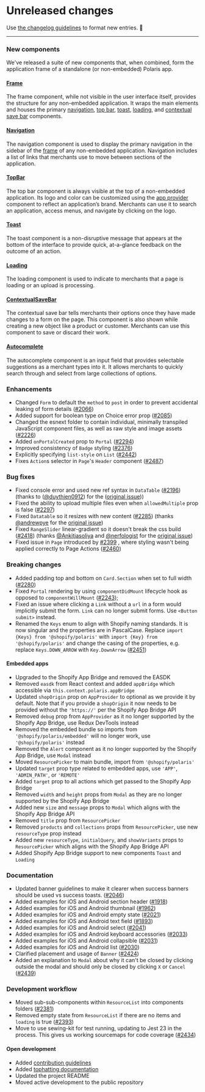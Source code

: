 # Unreleased changes

Use [the changelog guidelines](https://git.io/polaris-changelog-guidelines) to format new entries. 💜

---

### New components

We've released a suite of new components that, when combined, form the application frame of a standalone (or non-embedded) Polaris app.

#### [Frame](https://polaris.shopify.com/components/structure/frame)

The frame component, while not visible in the user interface itself, provides the structure for any non-embedded application. It wraps the main elements and houses the primary [navigation](https://polaris.shopify.com/components/navigation/navigation), [top bar](https://polaris.shopify.com/components/structure/topbar), [toast](https://polaris.shopify.com/components/structure/toast), [loading](https://polaris.shopify.com/components/structure/loading), and [contextual save bar](https://polaris.shopify.com/components/structure/contextual-save-bar) components.

#### [Navigation](https://polaris.shopify.com/components/navigation/navigation)

The navigation component is used to display the primary navigation in the sidebar of the [frame](https://polaris.shopify.com/components/structure/frame/components/structure/frame) of any non-embedded application. Navigation includes a list of links that merchants use to move between sections of the application.

#### [TopBar](https://polaris.shopify.com/components/structure/top-bar)

The top bar component is always visible at the top of a non-embedded application. Its logo and color can be customized using the [app provider](/components/structure/app-provider) component to reflect an application’s brand. Merchants can use it to search an application, access menus, and navigate by clicking on the logo.

#### [Toast](https://polaris.shopify.com/components/feedback-indicators/toast)

The toast component is a non-disruptive message that appears at the bottom of the interface to provide quick, at-a-glance feedback on the outcome of an action.

#### [Loading](https://polaris.shopify.com/components/feedback-indicators/loading)

The loading component is used to indicate to merchants that a page is loading or an upload is processing.

#### [ContextualSaveBar](https://polaris.shopify.com/components/forms/contextual-save-bar)

The contextual save bar tells merchants their options once they have made changes to a form on the page. This component is also shown while creating a new object like a product or customer. Merchants can use this component to save or discard their work.

#### [Autocomplete](https://polaris.shopify.com/components/forms/autocomplete)

The autocomplete component is an input field that provides selectable suggestions as a merchant types into it. It allows merchants to quickly search through and select from large collections of options.

### Enhancements

- Changed `Form` to default the `method` to `post` in order to prevent accidental leaking of form details ([#2066](https://github.com/Shopify/polaris-react/pull/2066))
- Added support for boolean type on Choice error prop ([#2085](https://github.com/shopify/polaris-react/pull/2085))
- Changed the esnext folder to contain individual, minimally transpiled JavaScript component files, as well as raw style and image assets ([#2226](https://github.com/Shopify/polaris-react/pull/2226))
- Added `onPortalCreated` prop to `Portal` ([#2294](https://github.com/Shopify/polaris-react/pull/2294))
- Improved consistency of `Badge` styling ([#2376](https://github.com/Shopify/polaris-react/pull/2376))
- Explicitly specifying `list-style` on `List` ([#2442](https://github.com/Shopify/polaris-react/pull/2442))
- Fixes `Action`s selector in `Page`'s `Header` component ([#2487](https://github.com/Shopify/polaris-react/pull/2487))

### Bug fixes

- Fixed console error and used new ref syntax in `DataTable` ([#2196](https://github.com/Shopify/polaris-react/pull/2196)) (thanks to ([@duythien0912](https://github.com/duythien0912)) for the ([original issue](https://github.com/Shopify/polaris/issues/403)))
- Fixed the ability to upload multiple files even when `allowedMultiple` prop is false ([#2297](https://github.com/Shopify/polaris-react/pull/2297))
- Fixed `Datatable` so it resizes with new content ([#2285](https://github.com/Shopify/polaris-react/pull/2285)) (thanks [@andrewpye](https://github.com/andrewpye) for the [original issue](https://github.com/Shopify/polaris/issues/387))
- Fixed `RangeSlider` linear-gradient so it doesn't break the css build ([#2418](https://github.com/Shopify/polaris-react/pull/2418)) (thanks [@Ankitjasoliya](https://github.com/Ankitjasoliya) and [@nerfologist](https://github.com/nerfologist) for the [original issue](https://github.com/Shopify/polaris/issues/441))
- Fixed issue in `Page` introduced by [#2399](https://github.com/Shopify/polaris-react/pull/2399) , where styling wasn't being applied correctly to Page Actions ([#2460](https://github.com/Shopify/polaris-react/pull/2460))

### Breaking changes

- Added padding top and bottom on `Card.Section` when set to full width ([#2280](https://github.com/Shopify/polaris-react/pull/2280))
- Fixed `Portal` rendering by using `componentDidMount` lifecycle hook as opposed to `componentWillMount` ([#2243](https://github.com/Shopify/polaris-react/pull/2243));
- Fixed an issue where clicking a `Link` without a `url` in a form would implicitly submit the form. `Link` can no longer submit forms. Use `<Button submit>` instead.
- Renamed the `Keys` enum to align with Shopify naming standards. It is now singular and the properties are in PascalCase. Replace `import {Keys} from '@shopify/polaris'` with `import {Key} from '@shopify/polaris'` and change the casing of the properties, e.g. replace `Keys.DOWN_ARROW` with `Key.DownArrow` ([#2451](https://github.com/Shopify/polaris-react/pull/2451))

#### Embedded apps

- Upgraded to the Shopify App Bridge and removed the EASDK
- Removed `easdk` from React context and added `appBridge` which accessible via `this.context.polaris.appBridge`
- Updated `shopOrigin` prop on `AppProvider` to optional as we provide it by default. Note that if you provide a `shopOrigin` it now needs to be provided without the `'https://'` per the Shopify App Bridge API
- Removed `debug` prop from `AppProvider` as it no longer supported by the Shopify App Bridge, use Redux DevTools instead
- Removed the embedded bundle so imports from `'@shopify/polaris/embedded'` will no longer work, use `'@shopify/polaris'` instead
- Removed the `Alert` component as it no longer supported by the Shopify App Bridge, use `Modal` instead
- Moved `ResourcePicker` to main bundle, import from `'@shopify/polaris'`
- Updated `target` prop type related to embedded apps, use `'APP'`, `'ADMIN_PATH'`, or `'REMOTE'`
- Added `target` prop to all actions which get passed to the Shopify App Bridge
- Removed `width` and `height` props from `Modal` as they are no longer supported by the Shopify App Bridge
- Added new `size` and `message` props to `Modal` which aligns with the Shopify App Bridge API
- Removed `title` prop from `ResourcePicker`
- Removed `products` and `collections` props from `ResourcePicker`, use new `resourceType` prop instead
- Added new `resourceType`, `initialQuery`, and `showVariants` props to `ResourcePicker` which aligns with the Shopify App Bridge API
- Added Shopify App Bridge support to new components `Toast` and `Loading`

### Documentation

- Updated banner guidelines to make it clearer when success banners should be used vs success toasts. ([#2046](https://github.com/Shopify/polaris-react/pull/2046))
- Added examples for iOS and Android section header ([#1918](https://github.com/Shopify/polaris-react/pull/1918))
- Added examples for iOS and Android thumbnail ([#1962](https://github.com/Shopify/polaris-react/pull/1962))
- Added examples for iOS and Android empty state ([#2021](https://github.com/Shopify/polaris-react/pull/2021))
- Added examples for iOS and Android text field ([#1893](https://github.com/Shopify/polaris-react/pull/1893))
- Added examples for iOS and Android select ([#2041](https://github.com/Shopify/polaris-react/pull/2041))
- Added examples for iOS and Android keyboard accessories ([#2033](https://github.com/Shopify/polaris-react/pull/2033))
- Added examples for iOS and Android collapsible ([#2031](https://github.com/Shopify/polaris-react/pull/2031))
- Added examples for iOS and Android list ([#2030](https://github.com/Shopify/polaris-react/pull/2030))
- Clarified placement and usage of `Banner` ([#2424](https://github.com/Shopify/polaris-react/pull/2424))
- Added an explanation to `Modal` about why it can't be closed by clicking outside the modal and should only be closed by clicking `X` or `Cancel` ([#2439](https://github.com/Shopify/polaris-react/pull/2439))

### Development workflow

- Moved sub-sub-components within `ResourceList` into components folders ([#2381](https://github.com/Shopify/polaris-react/pull/2381))
- Removed empty state from `ResourceList` if there are no items and `loading` is true ([#2393](https://github.com/Shopify/polaris-react/pull/2393))
- Move to use sewing-kit for test running, updating to Jest 23 in the process. This gives us working sourcemaps for code coverage ([#2434](https://github.com/Shopify/polaris-react/pull/2434))

#### Open development

- Added [contribution guidelines](https://github.com/Shopify/polaris-react/blob/master/.github/CONTRIBUTING.md)
- Added [tophatting documentation](https://github.com/Shopify/polaris-react/blob/master/documentation/Tophatting.md)
- Updated the project README
- Moved active development to the public repository
